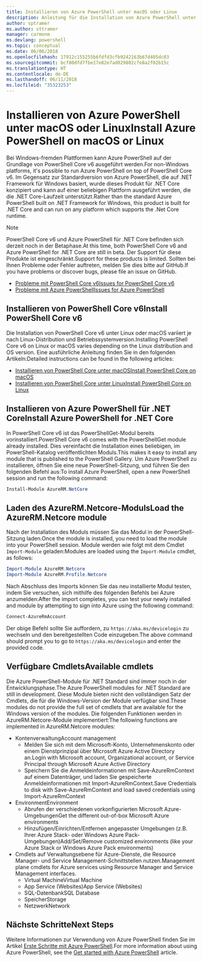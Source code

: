 ```yaml
---
title: Installieren von Azure PowerShell unter macOS oder Linux
description: Anleitung für die Installation von Azure PowerShell unter macOS oder Linux.
author: sptramer
ms.author: sttramer
manager: carmonm
ms.devlang: powershell
ms.topic: conceptual
ms.date: 06/06/2018
ms.openlocfilehash: 17912c155255b6fdfd3cfb9242163b67d405dc03
ms.sourcegitcommit: bcf80dfd7fbe17e82e7ad029802cfe8a2f02b15c
ms.translationtype: HT
ms.contentlocale: de-DE
ms.lasthandoff: 06/11/2018
ms.locfileid: "35323253"
---
```

# <a name="install-azure-powershell-on-macos-or-linux"></a><span data-ttu-id="f9f23-103">Installieren von Azure PowerShell unter macOS oder Linux</span><span class="sxs-lookup"><span data-stu-id="f9f23-103">Install Azure PowerShell on macOS or Linux</span></span>

<span data-ttu-id="f9f23-104">Bei Windows-fremden Plattformen kann Azure PowerShell auf der Grundlage von PowerShell Core v6 ausgeführt werden.</span><span class="sxs-lookup"><span data-stu-id="f9f23-104">For non-Windows platforms, it's possible to run Azure PowerShell on top of PowerShell Core v6.</span></span> <span data-ttu-id="f9f23-105">Im Gegensatz zur Standardversion von Azure PowerShell, die auf .NET Framework für Windows basiert, wurde dieses Produkt für .NET Core konzipiert und kann auf einer beliebigen Plattform ausgeführt werden, die die .NET Core-Laufzeit unterstützt.</span><span class="sxs-lookup"><span data-stu-id="f9f23-105">Rather than the standard Azure PowerShell built on .NET Framework for Windows, this product is built for .NET Core and can run on any platform which supports the .Net Core runtime.</span></span>

> [!NOTE]
> <span data-ttu-id="f9f23-106">PowerShell Core v6 und Azure PowerShell für .NET Core befinden sich derzeit noch in der Betaphase.</span><span class="sxs-lookup"><span data-stu-id="f9f23-106">At this time, both PowerShell Core v6 and Azure PowerShell for .NET Core are still in beta.</span></span>
> <span data-ttu-id="f9f23-107">Der Support für diese Produkte ist eingeschränkt.</span><span class="sxs-lookup"><span data-stu-id="f9f23-107">Support for these products is limited.</span></span> <span data-ttu-id="f9f23-108">Sollten bei Ihnen Probleme oder Fehler auftreten, melden Sie dies bitte auf GitHub.</span><span class="sxs-lookup"><span data-stu-id="f9f23-108">If you have problems or discover bugs, please file an issue on GitHub.</span></span>
>
> * [<span data-ttu-id="f9f23-109">Probleme mit PowerShell Core v6</span><span class="sxs-lookup"><span data-stu-id="f9f23-109">Issues for PowerShell Core v6</span></span>](https://github.com/PowerShell/PowerShell/issues)
> * [<span data-ttu-id="f9f23-110">Probleme mit Azure PowerShell</span><span class="sxs-lookup"><span data-stu-id="f9f23-110">Issues for Azure PowerShell</span></span>](https://github.com/azure/azure-docs-powershell/issues)

## <a name="install-powershell-core-v6"></a><span data-ttu-id="f9f23-111">Installieren von PowerShell Core v6</span><span class="sxs-lookup"><span data-stu-id="f9f23-111">Install PowerShell Core v6</span></span>

<span data-ttu-id="f9f23-112">Die Installation von PowerShell Core v6 unter Linux oder macOS variiert je nach Linux-Distribution und Betriebssystemversion.</span><span class="sxs-lookup"><span data-stu-id="f9f23-112">Installing PowerShell Core v6 on Linux or macOS varies depending on the Linux distribution and OS version.</span></span>
<span data-ttu-id="f9f23-113">Eine ausführliche Anleitung finden Sie in den folgenden Artikeln:</span><span class="sxs-lookup"><span data-stu-id="f9f23-113">Detailed instructions can be found in the following articles:</span></span>

- [<span data-ttu-id="f9f23-114">Installieren von PowerShell Core unter macOS</span><span class="sxs-lookup"><span data-stu-id="f9f23-114">Install PowerShell Core on macOS</span></span>](/powershell/scripting/setup/installing-powershell-core-on-macos)
- [<span data-ttu-id="f9f23-115">Installieren von PowerShell Core unter Linux</span><span class="sxs-lookup"><span data-stu-id="f9f23-115">Install PowerShell Core on Linux</span></span>](/powershell/scripting/setup/installing-powershell-core-on-linux)

## <a name="install-azure-powershell-for-net-core"></a><span data-ttu-id="f9f23-116">Installieren von Azure PowerShell für .NET Core</span><span class="sxs-lookup"><span data-stu-id="f9f23-116">Install Azure PowerShell for .NET Core</span></span>

<span data-ttu-id="f9f23-117">In PowerShell Core v6 ist das PowerShellGet-Modul bereits vorinstalliert.</span><span class="sxs-lookup"><span data-stu-id="f9f23-117">PowerShell Core v6 comes with the PowerShellGet module already installed.</span></span> <span data-ttu-id="f9f23-118">Dies vereinfacht die Installation eines beliebigen, im PowerShell-Katalog veröffentlichten Moduls.</span><span class="sxs-lookup"><span data-stu-id="f9f23-118">This makes it easy to install any module that is published to the PowerShell Gallery.</span></span> <span data-ttu-id="f9f23-119">Um Azure PowerShell zu installieren, öffnen Sie eine neue PowerShell-Sitzung, und führen Sie den folgenden Befehl aus:</span><span class="sxs-lookup"><span data-stu-id="f9f23-119">To install Azure PowerShell, open a new PowerShell session and run the following command:</span></span>

```powershell
Install-Module AzureRM.NetCore
```

## <a name="load-the-azurermnetcore-module"></a><span data-ttu-id="f9f23-120">Laden des AzureRM.Netcore-Moduls</span><span class="sxs-lookup"><span data-stu-id="f9f23-120">Load the AzureRM.Netcore module</span></span>

<span data-ttu-id="f9f23-121">Nach der Installation des Moduls müssen Sie das Modul in der PowerShell-Sitzung laden.</span><span class="sxs-lookup"><span data-stu-id="f9f23-121">Once the module is installed, you need to load the module into your PowerShell session.</span></span> <span data-ttu-id="f9f23-122">Module werden wie folgt mit dem Cmdlet `Import-Module` geladen:</span><span class="sxs-lookup"><span data-stu-id="f9f23-122">Modules are loaded using the `Import-Module` cmdlet, as follows:</span></span>

```powershell
Import-Module AzureRM.Netcore
Import-Module AzureRM.Profile.Netcore
```

<span data-ttu-id="f9f23-123">Nach Abschluss des Imports können Sie das neu installierte Modul testen, indem Sie versuchen, sich mithilfe des folgenden Befehls bei Azure anzumelden:</span><span class="sxs-lookup"><span data-stu-id="f9f23-123">After the import completes, you can test your newly installed and module by attempting to sign into Azure using the following command:</span></span>

```powershell
Connect-AzureRmAccount
```

<span data-ttu-id="f9f23-124">Der obige Befehl sollte Sie auffordern, zu `https://aka.ms/devicelogin` zu wechseln und den bereitgestellten Code einzugeben.</span><span class="sxs-lookup"><span data-stu-id="f9f23-124">The above command should prompt you to go to `https://aka.ms/devicelogin` and enter the provided code.</span></span>

## <a name="available-cmdlets"></a><span data-ttu-id="f9f23-125">Verfügbare Cmdlets</span><span class="sxs-lookup"><span data-stu-id="f9f23-125">Available cmdlets</span></span>

<span data-ttu-id="f9f23-126">Die Azure PowerShell-Module für .NET Standard sind immer noch in der Entwicklungsphase.</span><span class="sxs-lookup"><span data-stu-id="f9f23-126">The Azure PowerShell modules for .NET Standard are still in development.</span></span> <span data-ttu-id="f9f23-127">Diese Module bieten nicht den vollständigen Satz der Cmdlets, die für die Windows-Version der Module verfügbar sind.</span><span class="sxs-lookup"><span data-stu-id="f9f23-127">These modules do not provide the full set of cmdlets that are available for the Windows version of the modules.</span></span> <span data-ttu-id="f9f23-128">Die folgenden Funktionen werden in AzureRM.Netcore-Module implementiert:</span><span class="sxs-lookup"><span data-stu-id="f9f23-128">The following functions are implemented in AzureRM.Netcore modules:</span></span>

* <span data-ttu-id="f9f23-129">Kontenverwaltung</span><span class="sxs-lookup"><span data-stu-id="f9f23-129">Account management</span></span>
  - <span data-ttu-id="f9f23-130">Melden Sie sich mit dem Microsoft-Konto, Unternehmenskonto oder einem Dienstprinzipal über Microsoft Azure Active Directory an.</span><span class="sxs-lookup"><span data-stu-id="f9f23-130">Login with Microsoft account, Organizational account, or Service Principal through Microsoft Azure Active Directory</span></span>
  - <span data-ttu-id="f9f23-131">Speichern Sie die Anmeldeinformationen mit Save-AzureRmContext auf einem Datenträger, und laden Sie gespeicherte Anmeldeinformationen mit Import-AzureRmContext.</span><span class="sxs-lookup"><span data-stu-id="f9f23-131">Save Credentials to disk with Save-AzureRmContext and load saved credentials using Import-AzureRmContext</span></span>
* <span data-ttu-id="f9f23-132">Environment</span><span class="sxs-lookup"><span data-stu-id="f9f23-132">Environment</span></span>
  - <span data-ttu-id="f9f23-133">Abrufen der verschiedenen vorkonfigurierten Microsoft Azure-Umgebungen</span><span class="sxs-lookup"><span data-stu-id="f9f23-133">Get the different out-of-box Microsoft Azure environments</span></span>
  - <span data-ttu-id="f9f23-134">Hinzufügen/Einrichten/Entfernen angepasster Umgebungen (z.B. Ihrer Azure Stack- oder Windows Azure Pack-Umgebungen)</span><span class="sxs-lookup"><span data-stu-id="f9f23-134">Add/Set/Remove customized environments (like your Azure Stack or Windows Azure Pack environments)</span></span>
* <span data-ttu-id="f9f23-135">Cmdlets auf Verwaltungsebene für Azure-Dienste, die Resource Manager- und Service Management-Schnittstellen nutzen.</span><span class="sxs-lookup"><span data-stu-id="f9f23-135">Management plane cmdlets for Azure services using Resource Manager and Service Management interfaces.</span></span>
  - <span data-ttu-id="f9f23-136">Virtual Machine</span><span class="sxs-lookup"><span data-stu-id="f9f23-136">Virtual Machine</span></span>
  - <span data-ttu-id="f9f23-137">App Service (Websites)</span><span class="sxs-lookup"><span data-stu-id="f9f23-137">App Service (Websites)</span></span>
  - <span data-ttu-id="f9f23-138">SQL-Datenbank</span><span class="sxs-lookup"><span data-stu-id="f9f23-138">SQL Database</span></span>
  - <span data-ttu-id="f9f23-139">Speicher</span><span class="sxs-lookup"><span data-stu-id="f9f23-139">Storage</span></span>
  - <span data-ttu-id="f9f23-140">Netzwerk</span><span class="sxs-lookup"><span data-stu-id="f9f23-140">Network</span></span>

## <a name="next-steps"></a><span data-ttu-id="f9f23-141">Nächste Schritte</span><span class="sxs-lookup"><span data-stu-id="f9f23-141">Next Steps</span></span>

<span data-ttu-id="f9f23-142">Weitere Informationen zur Verwendung von Azure PowerShell finden Sie im Artikel [Erste Schritte mit Azure PowerShell](get-started-azureps.md).</span><span class="sxs-lookup"><span data-stu-id="f9f23-142">For more information about using Azure PowerShell, see the [Get started with Azure PowerShell](get-started-azureps.md) article.</span></span>
